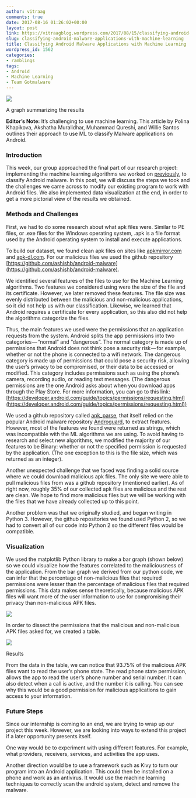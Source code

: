 ```yaml
---
author: vitraag
comments: true
date: 2017-08-16 01:26:02+00:00
layout: post
link: https://vitraagblog.wordpress.com/2017/08/15/classifying-android-malware-applications-with-machine-learning/
slug: classifying-android-malware-applications-with-machine-learning
title: Classifying Android Malware Applications with Machine Learning
wordpress_id: 1562
categories:
- ramblings
tags:
- Android
- Machine Learning
- Team Gotmalware
---
```






![](https://cdn-images-1.medium.com/max/800/0*ooYhTXnfj61ib0UY.)

A graph summarizing the results

**Editor’s Note:** It’s challenging to use machine learning. This article by Polina Khapikova, Akshatha Muralidhar, Muhammad Qureshi, and Willie Santos outlines their approach to use ML to classify Malware applications on Android.




### Introduction




This week, our group approached the final part of our research project: implementing the machine learning algorithms we worked on [previously](https://medium.com/cyberdefenders/machine-learning-for-malware-analysis-fca336b7346), to classify Android malware. In this post, we will discuss the steps we took and the challenges we came across to modify our existing program to work with Android files. We also implemented data visualization at the end, in order to get a more pictorial view of the results we obtained.




### Methods and Challenges




First, we had to do some research about what apk files were. Similar to PE files, or .exe files for the Windows operating system, .apk is a file format used by the Android operating system to install and execute applications.




To build our dataset, we found clean apk files on sites like [apkmirror.com ](http://www.apkmirror.com/)and [apk-dl.com](http://apk-dl.com/). For our malicious files we used the github repository [https://github.com/ashishb/android-malware](https://github.com/ashishb/android-malware).




We identified several features of the files to use for the Machine Learning algorithms. Two features we considered using were the size of the file and its certificate. However, we later removed these features. The file size was evenly distributed between the malicious and non-malicious applications, so it did not help us with our classification. Likewise, we learned that Android requires a certificate for every application, so this also did not help the algorithms categorize the files.




Thus, the main features we used were the permissions that an application requests from the system. Android splits the app permissions into two categories — “normal” and “dangerous”. The normal category is made up of permissions that Android does not think pose a security risk — for example, whether or not the phone is connected to a wifi network. The dangerous category is made up of permissions that could pose a security risk, allowing the user’s privacy to be compromised, or their data to be accessed or modified. This category includes permissions such as using the phone’s camera, recording audio, or reading text messages. (The dangerous permissions are the one Android asks about when you download apps through the Play Store. For more information, you can go to this link: [https://developer.android.com/guide/topics/permissions/requesting.html](https://developer.android.com/guide/topics/permissions/requesting.html))




We used a github repository called [apk_parse](https://github.com/tdoly/apk_parse), that itself relied on the popular Android malware repository [Androguard](https://github.com/androguard/androguard), to extract features. However, most of the features we found were returned as strings, which was incompatible with the ML algorithms we are using. To avoid having to research and select new algorithms, we modified the majority of our features to be Binary: whether or not the specified permission is requested by the application. (The one exception to this is the file size, which was returned as an integer).




Another unexpected challenge that we faced was finding a solid source where we could download malicious apk files. The only site we were able to pull malicious files from was a github repository (mentioned earlier). As of right now, roughly 35% of our collected apk files are malicious and the rest are clean. We hope to find more malicious files but we will be working with the files that we have already collected up to this point.




Another problem was that we originally studied, and began writing in Python 3. However, the github repositories we found used Python 2, so we had to convert all of our code into Python 2 so the different files would be compatible.




### Visualization




We used the matplotlib Python library to make a bar graph (shown below) so we could visualize how the features correlated to the maliciousness of the application. From the bar graph we derived from our python code, we can infer that the percentage of non-malicious files that required permissions were lesser than the percentage of malicious files that required permissions. This data makes sense theoretically, because malicious APK files will want more of the user information to use for compromising their privacy than non-malicious APK files.




![](https://cdn-images-1.medium.com/max/800/0*2eU2uMyUpDsc5PVT.)


In order to dissect the permissions that the malicious and non-malicious APK files asked for, we created a table.




![](https://vitraagblog.files.wordpress.com/2017/08/6b8c6-1g7hdahvt6eo2kjsgcm9c6w.png)

Results

From the data in the table, we can notice that 93.75% of the malicious APK files want to read the user’s phone state. The read phone state permission, allows the app to read the user’s phone number and serial number. It can also detect when a call is active, and the number it is calling. You can see why this would be a good permission for malicious applications to gain access to your information.




### Future Steps




Since our internship is coming to an end, we are trying to wrap up our project this week. However, we are looking into ways to extend this project if a later opportunity presents itself.




One way would be to experiment with using different features. For example, what providers, receivers, services, and activities the app uses.




Another direction would be to use a framework such as Kivy to turn our program into an Android application. This could then be installed on a phone and work as an antivirus. It would use the machine learning techniques to correctly scan the android system, detect and remove the malware.



